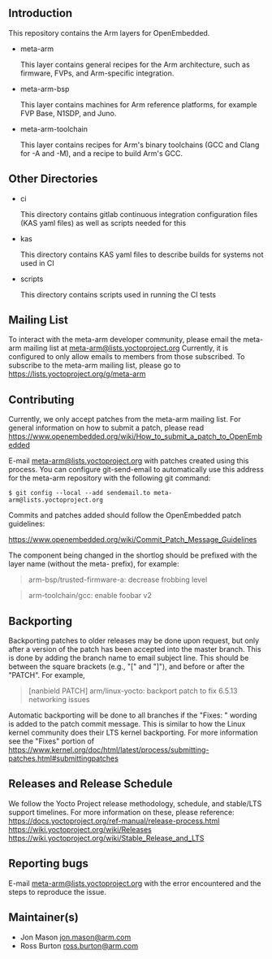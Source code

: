 Introduction
------------
This repository contains the Arm layers for OpenEmbedded.

* meta-arm

  This layer contains general recipes for the Arm architecture, such as firmware, FVPs, and Arm-specific integration.

* meta-arm-bsp

  This layer contains machines for Arm reference platforms, for example FVP Base, N1SDP, and Juno.

* meta-arm-toolchain

  This layer contains recipes for Arm's binary toolchains (GCC and Clang for -A and -M), and a recipe to build Arm's GCC.

Other Directories
-----------------

* ci

  This directory contains gitlab continuous integration configuration files (KAS yaml files) as well as scripts needed for this

* kas

  This directory contains KAS yaml files to describe builds for systems not used in CI

* scripts

  This directory contains scripts used in running the CI tests

Mailing List
------------
To interact with the meta-arm developer community, please email the meta-arm mailing list at meta-arm@lists.yoctoproject.org
Currently, it is configured to only allow emails to members from those subscribed.
To subscribe to the meta-arm mailing list, please go to
https://lists.yoctoproject.org/g/meta-arm

Contributing
------------
Currently, we only accept patches from the meta-arm mailing list.  For general
information on how to submit a patch, please read
https://www.openembedded.org/wiki/How_to_submit_a_patch_to_OpenEmbedded

E-mail meta-arm@lists.yoctoproject.org with patches created using this process. You can configure git-send-email to automatically use this address for the meta-arm repository with the following git command:

`$ git config --local --add sendemail.to meta-arm@lists.yoctoproject.org`

Commits and patches added should follow the OpenEmbedded patch guidelines:

https://www.openembedded.org/wiki/Commit_Patch_Message_Guidelines

The component being changed in the shortlog should be prefixed with the layer name (without the meta- prefix), for example:
>  arm-bsp/trusted-firmware-a: decrease frobbing level

>  arm-toolchain/gcc: enable foobar v2

Backporting
--------------
Backporting patches to older releases may be done upon request, but only after a version of the patch has been accepted into the master branch.  This is done by adding the branch name to email subject line.  This should be between the square brackets (e.g., "[" and "]"), and before or after the "PATCH".  For example,
> [nanbield PATCH] arm/linux-yocto: backport patch to fix 6.5.13 networking issues

Automatic backporting will be done to all branches if the "Fixes: <SHA>" wording is added to the patch commit message.  This is similar to how the Linux kernel community does their LTS kernel backporting.  For more information see the "Fixes" portion of
https://www.kernel.org/doc/html/latest/process/submitting-patches.html#submittingpatches

Releases and Release Schedule
--------------
We follow the Yocto Project release methodology, schedule, and stable/LTS support timelines.  For more information on these, please reference:
https://docs.yoctoproject.org/ref-manual/release-process.html
https://wiki.yoctoproject.org/wiki/Releases
https://wiki.yoctoproject.org/wiki/Stable_Release_and_LTS

Reporting bugs
--------------
E-mail meta-arm@lists.yoctoproject.org with the error encountered and the steps
to reproduce the issue.

Maintainer(s)
-------------
* Jon Mason <jon.mason@arm.com>
* Ross Burton <ross.burton@arm.com>
